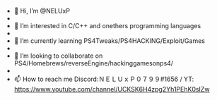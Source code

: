 - 👋 Hi, I’m @NELUxP
- 
- 👀 I’m interested in C/C++ and onethers programming languages
- 
- 🌱 I’m currently learning PS4Tweaks/PS4HACKING/Exploit/Games
- 
- 💞️ I’m looking to collaborate on PS4/Homebrews/reverseEngine/hackinggamesonps4/
- 
- 📫 How to reach me Discord:ＮＥＬＵｘＰ０７９９#1656   /   YT: https://www.youtube.com/channel/UCKSK6H4zpg2Yh1PEhK0sIZw

<!---
NELUxP/NELUxP is a ✨ special ✨ repository because its `README.md` (this file) appears on your GitHub profile.
You can click the Preview link to take a look at your changes.
--->

